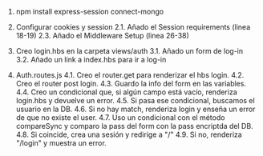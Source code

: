 1. npm install express-session connect-mongo

2. Configurar cookies y session
   2.1. Añado el Session requirements (linea 18-19)
   2.3. Añado el Middleware Setup (linea 26-38)

3. Creo login.hbs en la carpeta views/auth
   3.1. Añado un form de log-in
   3.2. Añado un link a index.hbs para ir a log-in

4. Auth.routes.js
   4.1. Creo el router.get para renderizar el hbs login.
   4.2. Creo el router post login.
   4.3. Guardo la info del form en las variables.
   4.4. Creo un condicional que, si algún campo está vacío, renderiza login.hbs y devuelve un error.
   4.5. Si pasa ese condicional, buscamos el usuario en la DB.
   4.6. Si no hay match, renderiza login y enseña un error de que no existe el user.
   4.7. Uso un condicional con el método compareSync y comparo la pass del form con la pass encriptda del DB.
   4.8. Si coincide, crea una sesión y redirige a "/"
   4.9. Si no, renderiza "/login" y muestra un error.
